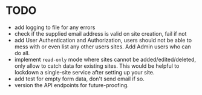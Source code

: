 # TODO

- add logging to file for any errors
- check if the supplied email address is valid on site creation, fail if not
- add User Authentication and Authorization, users should not be able to mess
  with or even list any other users sites. Add Admin users who can do all.
- implement `read-only` mode where sites cannot be added/edited/deleted, only
  allow to catch data for existing sites. This would be helpful to lockdown a
  single-site service after setting up your site.
- add test for empty form data, don't send email if so.
- version the API endpoints for future-proofing.
